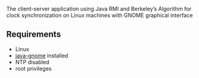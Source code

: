 The client-server application using Java RMI and Berkeley’s Algorithm for clock synchronization on Linux machines with GNOME graphical interface

## Requirements
* Linux
* [java-gnome](http://java-gnome.sourceforge.net/get/) installed
* NTP disabled
* root privileges
